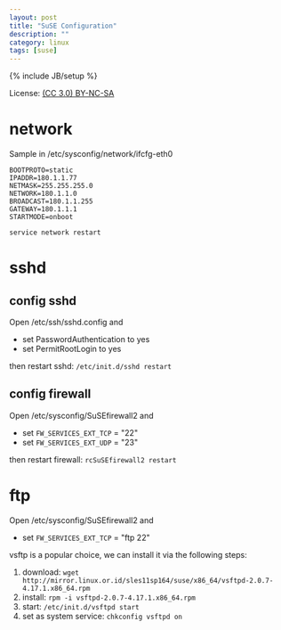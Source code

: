 ```yaml
---
layout: post
title: "SuSE Configuration"
description: ""
category: linux
tags: [suse]
---
```

{% include JB/setup %}

License: [(CC 3.0) BY-NC-SA](http://creativecommons.org/licenses/by-nc-sa/3.0/)

# network
Sample in /etc/sysconfig/network/ifcfg-eth0

    BOOTPROTO=static
    IPADDR=180.1.1.77
    NETMASK=255.255.255.0
    NETWORK=180.1.1.0
    BROADCAST=180.1.1.255
    GATEWAY=180.1.1.1
    STARTMODE=onboot

`service network restart`

# sshd
## config sshd
Open /etc/ssh/sshd.config and
- set PasswordAuthentication to yes
- set PermitRootLogin to yes

then restart sshd: `/etc/init.d/sshd restart`

## config firewall
Open /etc/sysconfig/SuSEfirewall2 and
- set `FW_SERVICES_EXT_TCP` = "22"
- set `FW_SERVICES_EXT_UDP` = "23"

then restart firewall: `rcSuSEfirewall2 restart`

# ftp
Open /etc/sysconfig/SuSEfirewall2 and
- set `FW_SERVICES_EXT_TCP` = "ftp 22"

vsftp is a popular choice, we can install it via the following steps:

1. download: `wget http://mirror.linux.or.id/sles11sp164/suse/x86_64/vsftpd-2.0.7-4.17.1.x86_64.rpm`
2. install: `rpm -i vsftpd-2.0.7-4.17.1.x86_64.rpm`
3. start: `/etc/init.d/vsftpd start`
4. set as system service: `chkconfig vsftpd on`
